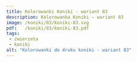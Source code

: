 ```yaml
---
title: Kolorowanki Koniki - wariant 83
description: Kolorowanka Koniki – wariant 83
image: /koniki/83/koniki-83.svg
pdf:   /koniki/83/koniki-83.pdf
tags:
 - zwierzeta
 - koniki
alt: "Kolorowanki do druku koniki - wariant 83"
---
```

